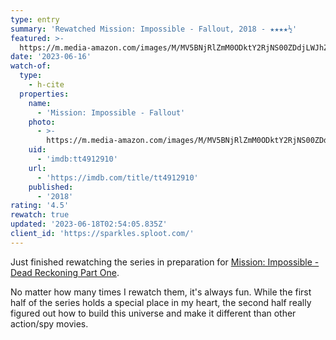 ```yaml
---
type: entry
summary: 'Rewatched Mission: Impossible - Fallout, 2018 - ★★★★½'
featured: >-
  https://m.media-amazon.com/images/M/MV5BNjRlZmM0ODktY2RjNS00ZDdjLWJhZGYtNDljNWZkMGM5MTg0XkEyXkFqcGdeQXVyNjAwMjI5MDk@._V1_SX300.jpg
date: '2023-06-16'
watch-of:
  type:
    - h-cite
  properties:
    name:
      - 'Mission: Impossible - Fallout'
    photo:
      - >-
        https://m.media-amazon.com/images/M/MV5BNjRlZmM0ODktY2RjNS00ZDdjLWJhZGYtNDljNWZkMGM5MTg0XkEyXkFqcGdeQXVyNjAwMjI5MDk@._V1_SX300.jpg
    uid:
      - 'imdb:tt4912910'
    url:
      - 'https://imdb.com/title/tt4912910'
    published:
      - '2018'
rating: '4.5'
rewatch: true
updated: '2023-06-18T02:54:05.835Z'
client_id: 'https://sparkles.sploot.com/'
---
```


Just finished rewatching the series in preparation for [Mission: Impossible - Dead Reckoning Part One](https://imdb.com/title/tt9603212/).

No matter how many times I rewatch them, it's always fun. While the first half of the series holds a special place in my heart, the second half really figured out how to build this universe and make it different than other action/spy movies.
